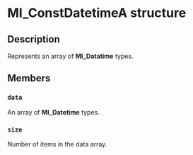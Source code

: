 # MI_ConstDatetimeA structure

## Description

Represents an array of **MI_Datatime** types.

## Members

### `data`

An array of **MI_Datetime** types.

### `size`

Number of items in the data array.